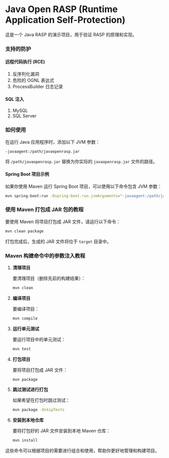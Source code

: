 # Java Open RASP (Runtime Application Self-Protection)

这是一个 Java RASP 的演示项目，用于验证 RASP 的原理和实现。

### 支持的防护

#### 远程代码执行 (RCE)

1. 反序列化漏洞
2. 危险的 OGNL 表达式
3. ProcessBuilder 日志记录

#### SQL 注入

1. MySQL
2. SQL Server

### 如何使用

在运行 Java 应用程序时，添加以下 JVM 参数：

```sh
-javaagent:/path/javaopenrasp.jar
```

将 `/path/javaopenrasp.jar` 替换为你实际的 `javaopenrasp.jar` 文件的路径。

#### Spring Boot 项目示例

如果你使用 Maven 运行 Spring Boot 项目，可以使用以下命令包含 JVM 参数：

```sh
mvn spring-boot:run -Dspring-boot.run.jvmArguments="-javaagent:/path/javaopenrasp.jar"
```

### 使用 Maven 打包成 JAR 包的教程

要使用 Maven 将项目打包成 JAR 文件，请运行以下命令：

```sh
mvn clean package
```

打包完成后，生成的 JAR 文件将位于 `target` 目录中。

### Maven 构建命令中的参数注入教程

1. **清理项目**
   
   要清理项目（删除先前的构建结果）：
   
   ```sh
   mvn clean
   ```

2. **编译项目**
   
   要编译项目：
   
   ```sh
   mvn compile
   ```

3. **运行单元测试**
   
   要运行项目中的单元测试：
   
   ```sh
   mvn test
   ```

4. **打包项目**
   
   要将项目打包成 JAR 文件：
   
   ```sh
   mvn package
   ```

5. **跳过测试进行打包**
   
   如果希望在打包时跳过测试：
   
   ```sh
   mvn package -DskipTests
   ```

6. **安装到本地仓库**
   
   要将打包好的 JAR 文件安装到本地 Maven 仓库：
   
   ```sh
   mvn install
   ```

这些命令可以根据项目的需要进行组合和使用，帮助你更好地管理和构建项目。

